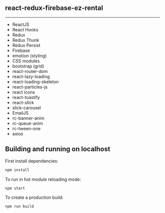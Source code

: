 ## react-redux-firebase-ez-rental

---

- ReactJS
- React Hooks
- Redux
- Redux Thunk
- Redux Persist
- Firebase
- emotion (styling)
- CSS modules
- bootstrap (grid)
- react-router-dom
- react-lazy-loading
- react-loading-skeleton
- react-particles-js
- react icons
- react-toastify
- react-slick
- slick-carousel
- EmailJS
- rc-banner-anim
- rc-queue-anim
- rc-tween-one
- axios

## Building and running on localhost

First install dependencies:

```sh
npm install
```

To run in hot module reloading mode:

```sh
npm start
```

To create a production build:

```sh
npm run build
```
